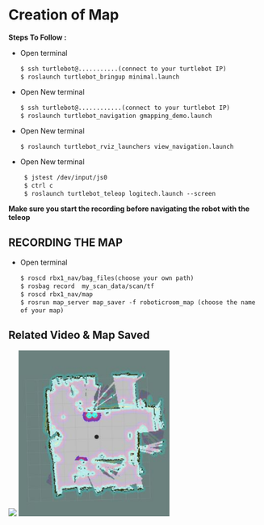 # Creation of Map
**Steps To Follow :**
- Open terminal

      $ ssh turtlebot@...........(connect to your turtlebot IP)
      $ roslaunch turtlebot_bringup minimal.launch

- Open New terminal
             
      $ ssh turtlebot@............(connect to your turtlebot IP)
      $ roslaunch turtlebot_navigation gmapping_demo.launch

- Open New terminal
       
      $ roslaunch turtlebot_rviz_launchers view_navigation.launch
      
  
- Open New terminal
       
       $ jstest /dev/input/js0
       $ ctrl c
       $ roslaunch turtlebot_teleop logitech.launch --screen
       
**Make sure you start the recording before navigating the robot with the teleop**  

  
## RECORDING THE MAP

- Open terminal
     
      $ roscd rbx1_nav/bag_files(choose your own path)
      $ rosbag record  my_scan_data/scan/tf
      $ roscd rbx1_nav/map
      $ rosrun map_server map_saver -f roboticroom_map (choose the name of your map) 
      
     
     
## Related Video & Map Saved

[![](http://img.youtube.com/vi/GcMuJutT3g0/0.jpg)](http://www.youtube.com/watch?v=GcMuJutT3g0 "Navigating using Teleop")  <img src="/Materials/images/map.JPG" width="300"> 

      
      




















      



